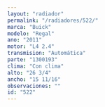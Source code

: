 ```yaml
---
layout: "radiador"
permalink: "/radiadores/522/"
marca: "Buick"
modelo: "Regal"
ano: "2011"
motor: "L4 2.4"
transmision: "Automática"
parte: "1300193"
clima: "Con clima"
alto: "26 3/4"
ancho: "15 11/16"
observaciones: ""
id: "522"
---
```


